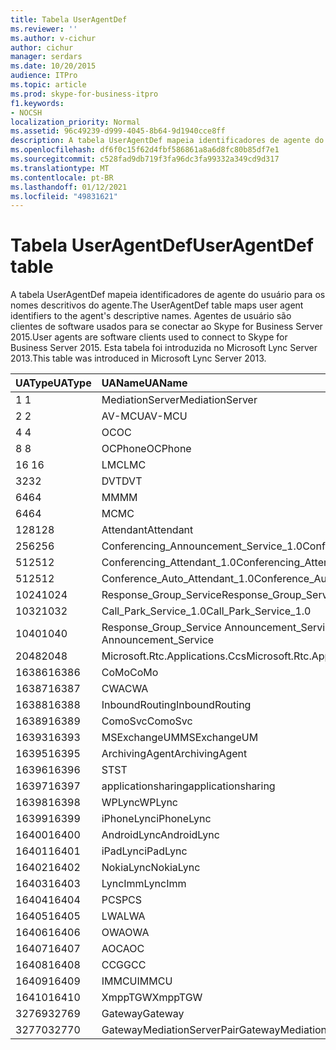 ```yaml
---
title: Tabela UserAgentDef
ms.reviewer: ''
ms.author: v-cichur
author: cichur
manager: serdars
ms.date: 10/20/2015
audience: ITPro
ms.topic: article
ms.prod: skype-for-business-itpro
f1.keywords:
- NOCSH
localization_priority: Normal
ms.assetid: 96c49239-d999-4045-8b64-9d1940cce8ff
description: A tabela UserAgentDef mapeia identificadores de agente do usuário para os nomes descritivos do agente. Agentes de usuário são clientes de software usados para se conectar ao Skype for Business Server 2015. Esta tabela foi introduzida no Microsoft Lync Server 2013.
ms.openlocfilehash: df6f0c15f62d4fbf586861a8a6d8fc80b85df7e1
ms.sourcegitcommit: c528fad9db719f3fa96dc3fa99332a349cd9d317
ms.translationtype: MT
ms.contentlocale: pt-BR
ms.lasthandoff: 01/12/2021
ms.locfileid: "49831621"
---
```

# <a name="useragentdef-table"></a><span data-ttu-id="bed6c-105">Tabela UserAgentDef</span><span class="sxs-lookup"><span data-stu-id="bed6c-105">UserAgentDef table</span></span>
 
<span data-ttu-id="bed6c-106">A tabela UserAgentDef mapeia identificadores de agente do usuário para os nomes descritivos do agente.</span><span class="sxs-lookup"><span data-stu-id="bed6c-106">The UserAgentDef table maps user agent identifiers to the agent's descriptive names.</span></span> <span data-ttu-id="bed6c-107">Agentes de usuário são clientes de software usados para se conectar ao Skype for Business Server 2015.</span><span class="sxs-lookup"><span data-stu-id="bed6c-107">User agents are software clients used to connect to Skype for Business Server 2015.</span></span> <span data-ttu-id="bed6c-108">Esta tabela foi introduzida no Microsoft Lync Server 2013.</span><span class="sxs-lookup"><span data-stu-id="bed6c-108">This table was introduced in Microsoft Lync Server 2013.</span></span>
  
|<span data-ttu-id="bed6c-109">**UAType**</span><span class="sxs-lookup"><span data-stu-id="bed6c-109">**UAType**</span></span>|<span data-ttu-id="bed6c-110">**UAName**</span><span class="sxs-lookup"><span data-stu-id="bed6c-110">**UAName**</span></span>|<span data-ttu-id="bed6c-111">**UACategory**</span><span class="sxs-lookup"><span data-stu-id="bed6c-111">**UACategory**</span></span>|
|:-----|:-----|:-----|
|<span data-ttu-id="bed6c-112">1 </span><span class="sxs-lookup"><span data-stu-id="bed6c-112">1</span></span>  <br/> |<span data-ttu-id="bed6c-113">MediationServer</span><span class="sxs-lookup"><span data-stu-id="bed6c-113">MediationServer</span></span>  <br/> |<span data-ttu-id="bed6c-114">MediationServer</span><span class="sxs-lookup"><span data-stu-id="bed6c-114">MediationServer</span></span>  <br/> |
|<span data-ttu-id="bed6c-115">2 </span><span class="sxs-lookup"><span data-stu-id="bed6c-115">2</span></span>  <br/> |<span data-ttu-id="bed6c-116">AV-MCU</span><span class="sxs-lookup"><span data-stu-id="bed6c-116">AV-MCU</span></span>  <br/> |<span data-ttu-id="bed6c-117">AV-MCU</span><span class="sxs-lookup"><span data-stu-id="bed6c-117">AV-MCU</span></span>  <br/> |
|<span data-ttu-id="bed6c-118">4 </span><span class="sxs-lookup"><span data-stu-id="bed6c-118">4</span></span>  <br/> |<span data-ttu-id="bed6c-119">OC</span><span class="sxs-lookup"><span data-stu-id="bed6c-119">OC</span></span>  <br/> |<span data-ttu-id="bed6c-120">OC</span><span class="sxs-lookup"><span data-stu-id="bed6c-120">OC</span></span>  <br/> |
|<span data-ttu-id="bed6c-121">8 </span><span class="sxs-lookup"><span data-stu-id="bed6c-121">8</span></span>  <br/> |<span data-ttu-id="bed6c-122">OCPhone</span><span class="sxs-lookup"><span data-stu-id="bed6c-122">OCPhone</span></span>  <br/> |<span data-ttu-id="bed6c-123">OCPhone</span><span class="sxs-lookup"><span data-stu-id="bed6c-123">OCPhone</span></span>  <br/> |
|<span data-ttu-id="bed6c-124">16 </span><span class="sxs-lookup"><span data-stu-id="bed6c-124">16</span></span>  <br/> |<span data-ttu-id="bed6c-125">LMC</span><span class="sxs-lookup"><span data-stu-id="bed6c-125">LMC</span></span>  <br/> |<span data-ttu-id="bed6c-126">LMC</span><span class="sxs-lookup"><span data-stu-id="bed6c-126">LMC</span></span>  <br/> |
|<span data-ttu-id="bed6c-127">32</span><span class="sxs-lookup"><span data-stu-id="bed6c-127">32</span></span>  <br/> |<span data-ttu-id="bed6c-128">DVT</span><span class="sxs-lookup"><span data-stu-id="bed6c-128">DVT</span></span>  <br/> |<span data-ttu-id="bed6c-129">DVT</span><span class="sxs-lookup"><span data-stu-id="bed6c-129">DVT</span></span>  <br/> |
|<span data-ttu-id="bed6c-130">64</span><span class="sxs-lookup"><span data-stu-id="bed6c-130">64</span></span>  <br/> |<span data-ttu-id="bed6c-131">MM</span><span class="sxs-lookup"><span data-stu-id="bed6c-131">MM</span></span>  <br/> |<span data-ttu-id="bed6c-132">MM</span><span class="sxs-lookup"><span data-stu-id="bed6c-132">MM</span></span>  <br/> |
|<span data-ttu-id="bed6c-133">64</span><span class="sxs-lookup"><span data-stu-id="bed6c-133">64</span></span>  <br/> |<span data-ttu-id="bed6c-134">MC</span><span class="sxs-lookup"><span data-stu-id="bed6c-134">MC</span></span>  <br/> |<span data-ttu-id="bed6c-135">MM</span><span class="sxs-lookup"><span data-stu-id="bed6c-135">MM</span></span>  <br/> |
|<span data-ttu-id="bed6c-136">128</span><span class="sxs-lookup"><span data-stu-id="bed6c-136">128</span></span>  <br/> |<span data-ttu-id="bed6c-137">Attendant</span><span class="sxs-lookup"><span data-stu-id="bed6c-137">Attendant</span></span>  <br/> |<span data-ttu-id="bed6c-138">Attendant</span><span class="sxs-lookup"><span data-stu-id="bed6c-138">Attendant</span></span>  <br/> |
|<span data-ttu-id="bed6c-139">256</span><span class="sxs-lookup"><span data-stu-id="bed6c-139">256</span></span>  <br/> |<span data-ttu-id="bed6c-140">Conferencing_Announcement_Service_1.0</span><span class="sxs-lookup"><span data-stu-id="bed6c-140">Conferencing_Announcement_Service_1.0</span></span>  <br/> |<span data-ttu-id="bed6c-141">CAS</span><span class="sxs-lookup"><span data-stu-id="bed6c-141">CAS</span></span>  <br/> |
|<span data-ttu-id="bed6c-142">512</span><span class="sxs-lookup"><span data-stu-id="bed6c-142">512</span></span>  <br/> |<span data-ttu-id="bed6c-143">Conferencing_Attendant_1.0</span><span class="sxs-lookup"><span data-stu-id="bed6c-143">Conferencing_Attendant_1.0</span></span>  <br/> |<span data-ttu-id="bed6c-144">CAA</span><span class="sxs-lookup"><span data-stu-id="bed6c-144">CAA</span></span>  <br/> |
|<span data-ttu-id="bed6c-145">512</span><span class="sxs-lookup"><span data-stu-id="bed6c-145">512</span></span>  <br/> |<span data-ttu-id="bed6c-146">Conference_Auto_Attendant_1.0</span><span class="sxs-lookup"><span data-stu-id="bed6c-146">Conference_Auto_Attendant_1.0</span></span>  <br/> |<span data-ttu-id="bed6c-147">CAA</span><span class="sxs-lookup"><span data-stu-id="bed6c-147">CAA</span></span>  <br/> |
|<span data-ttu-id="bed6c-148">1024</span><span class="sxs-lookup"><span data-stu-id="bed6c-148">1024</span></span>  <br/> |<span data-ttu-id="bed6c-149">Response_Group_Service</span><span class="sxs-lookup"><span data-stu-id="bed6c-149">Response_Group_Service</span></span>  <br/> |<span data-ttu-id="bed6c-150">RGS</span><span class="sxs-lookup"><span data-stu-id="bed6c-150">RGS</span></span>  <br/> |
|<span data-ttu-id="bed6c-151">1032</span><span class="sxs-lookup"><span data-stu-id="bed6c-151">1032</span></span>  <br/> |<span data-ttu-id="bed6c-152">Call_Park_Service_1.0</span><span class="sxs-lookup"><span data-stu-id="bed6c-152">Call_Park_Service_1.0</span></span>  <br/> |<span data-ttu-id="bed6c-153">CPS</span><span class="sxs-lookup"><span data-stu-id="bed6c-153">CPS</span></span>  <br/> |
|<span data-ttu-id="bed6c-154">1040</span><span class="sxs-lookup"><span data-stu-id="bed6c-154">1040</span></span>  <br/> |<span data-ttu-id="bed6c-155">Response_Group_Service Announcement_Service</span><span class="sxs-lookup"><span data-stu-id="bed6c-155">Response_Group_Service Announcement_Service</span></span>  <br/> |<span data-ttu-id="bed6c-156">AS</span><span class="sxs-lookup"><span data-stu-id="bed6c-156">AS</span></span>  <br/> |
|<span data-ttu-id="bed6c-157">2048</span><span class="sxs-lookup"><span data-stu-id="bed6c-157">2048</span></span>  <br/> |<span data-ttu-id="bed6c-158">Microsoft.Rtc.Applications.Ccs</span><span class="sxs-lookup"><span data-stu-id="bed6c-158">Microsoft.Rtc.Applications.Ccs</span></span>  <br/> |<span data-ttu-id="bed6c-159">CCS</span><span class="sxs-lookup"><span data-stu-id="bed6c-159">CCS</span></span>  <br/> |
|<span data-ttu-id="bed6c-160">16386</span><span class="sxs-lookup"><span data-stu-id="bed6c-160">16386</span></span>  <br/> |<span data-ttu-id="bed6c-161">CoMo</span><span class="sxs-lookup"><span data-stu-id="bed6c-161">CoMo</span></span>  <br/> |<span data-ttu-id="bed6c-162">CoMo</span><span class="sxs-lookup"><span data-stu-id="bed6c-162">CoMo</span></span>  <br/> |
|<span data-ttu-id="bed6c-163">16387</span><span class="sxs-lookup"><span data-stu-id="bed6c-163">16387</span></span>  <br/> |<span data-ttu-id="bed6c-164">CWA</span><span class="sxs-lookup"><span data-stu-id="bed6c-164">CWA</span></span>  <br/> |<span data-ttu-id="bed6c-165">CWA</span><span class="sxs-lookup"><span data-stu-id="bed6c-165">CWA</span></span>  <br/> |
|<span data-ttu-id="bed6c-166">16388</span><span class="sxs-lookup"><span data-stu-id="bed6c-166">16388</span></span>  <br/> |<span data-ttu-id="bed6c-167">InboundRouting</span><span class="sxs-lookup"><span data-stu-id="bed6c-167">InboundRouting</span></span>  <br/> |<span data-ttu-id="bed6c-168">InboundRouting</span><span class="sxs-lookup"><span data-stu-id="bed6c-168">InboundRouting</span></span>  <br/> |
|<span data-ttu-id="bed6c-169">16389</span><span class="sxs-lookup"><span data-stu-id="bed6c-169">16389</span></span>  <br/> |<span data-ttu-id="bed6c-170">ComoSvc</span><span class="sxs-lookup"><span data-stu-id="bed6c-170">ComoSvc</span></span>  <br/> |<span data-ttu-id="bed6c-171">ComoSvc</span><span class="sxs-lookup"><span data-stu-id="bed6c-171">ComoSvc</span></span>  <br/> |
|<span data-ttu-id="bed6c-172">16393</span><span class="sxs-lookup"><span data-stu-id="bed6c-172">16393</span></span>  <br/> |<span data-ttu-id="bed6c-173">MSExchangeUM</span><span class="sxs-lookup"><span data-stu-id="bed6c-173">MSExchangeUM</span></span>  <br/> |<span data-ttu-id="bed6c-174">ExUM</span><span class="sxs-lookup"><span data-stu-id="bed6c-174">ExUM</span></span>  <br/> |
|<span data-ttu-id="bed6c-175">16395</span><span class="sxs-lookup"><span data-stu-id="bed6c-175">16395</span></span>  <br/> |<span data-ttu-id="bed6c-176">ArchivingAgent</span><span class="sxs-lookup"><span data-stu-id="bed6c-176">ArchivingAgent</span></span>  <br/> |<span data-ttu-id="bed6c-177">ARCHAGENT</span><span class="sxs-lookup"><span data-stu-id="bed6c-177">ARCHAGENT</span></span>  <br/> |
|<span data-ttu-id="bed6c-178">16396</span><span class="sxs-lookup"><span data-stu-id="bed6c-178">16396</span></span>  <br/> |<span data-ttu-id="bed6c-179">ST</span><span class="sxs-lookup"><span data-stu-id="bed6c-179">ST</span></span>  <br/> |<span data-ttu-id="bed6c-180">ST</span><span class="sxs-lookup"><span data-stu-id="bed6c-180">ST</span></span>  <br/> |
|<span data-ttu-id="bed6c-181">16397</span><span class="sxs-lookup"><span data-stu-id="bed6c-181">16397</span></span>  <br/> |<span data-ttu-id="bed6c-182">applicationsharing</span><span class="sxs-lookup"><span data-stu-id="bed6c-182">applicationsharing</span></span>  <br/> |<span data-ttu-id="bed6c-183">ASMCU</span><span class="sxs-lookup"><span data-stu-id="bed6c-183">ASMCU</span></span>  <br/> |
|<span data-ttu-id="bed6c-184">16398</span><span class="sxs-lookup"><span data-stu-id="bed6c-184">16398</span></span>  <br/> |<span data-ttu-id="bed6c-185">WPLync</span><span class="sxs-lookup"><span data-stu-id="bed6c-185">WPLync</span></span>  <br/> |<span data-ttu-id="bed6c-186">WPLync</span><span class="sxs-lookup"><span data-stu-id="bed6c-186">WPLync</span></span>  <br/> |
|<span data-ttu-id="bed6c-187">16399</span><span class="sxs-lookup"><span data-stu-id="bed6c-187">16399</span></span>  <br/> |<span data-ttu-id="bed6c-188">iPhoneLync</span><span class="sxs-lookup"><span data-stu-id="bed6c-188">iPhoneLync</span></span>  <br/> |<span data-ttu-id="bed6c-189">iPhoneLync</span><span class="sxs-lookup"><span data-stu-id="bed6c-189">iPhoneLync</span></span>  <br/> |
|<span data-ttu-id="bed6c-190">16400</span><span class="sxs-lookup"><span data-stu-id="bed6c-190">16400</span></span>  <br/> |<span data-ttu-id="bed6c-191">AndroidLync</span><span class="sxs-lookup"><span data-stu-id="bed6c-191">AndroidLync</span></span>  <br/> |<span data-ttu-id="bed6c-192">AndroidLync</span><span class="sxs-lookup"><span data-stu-id="bed6c-192">AndroidLync</span></span>  <br/> |
|<span data-ttu-id="bed6c-193">16401</span><span class="sxs-lookup"><span data-stu-id="bed6c-193">16401</span></span>  <br/> |<span data-ttu-id="bed6c-194">iPadLync</span><span class="sxs-lookup"><span data-stu-id="bed6c-194">iPadLync</span></span>  <br/> |<span data-ttu-id="bed6c-195">iPadLync</span><span class="sxs-lookup"><span data-stu-id="bed6c-195">iPadLync</span></span>  <br/> |
|<span data-ttu-id="bed6c-196">16402</span><span class="sxs-lookup"><span data-stu-id="bed6c-196">16402</span></span>  <br/> |<span data-ttu-id="bed6c-197">NokiaLync</span><span class="sxs-lookup"><span data-stu-id="bed6c-197">NokiaLync</span></span>  <br/> |<span data-ttu-id="bed6c-198">NokiaLync</span><span class="sxs-lookup"><span data-stu-id="bed6c-198">NokiaLync</span></span>  <br/> |
|<span data-ttu-id="bed6c-199">16403</span><span class="sxs-lookup"><span data-stu-id="bed6c-199">16403</span></span>  <br/> |<span data-ttu-id="bed6c-200">LyncImm</span><span class="sxs-lookup"><span data-stu-id="bed6c-200">LyncImm</span></span>  <br/> |<span data-ttu-id="bed6c-201">LyncImm</span><span class="sxs-lookup"><span data-stu-id="bed6c-201">LyncImm</span></span>  <br/> |
|<span data-ttu-id="bed6c-202">16404</span><span class="sxs-lookup"><span data-stu-id="bed6c-202">16404</span></span>  <br/> |<span data-ttu-id="bed6c-203">PCS</span><span class="sxs-lookup"><span data-stu-id="bed6c-203">PCS</span></span>  <br/> |<span data-ttu-id="bed6c-204">PCS</span><span class="sxs-lookup"><span data-stu-id="bed6c-204">PCS</span></span>  <br/> |
|<span data-ttu-id="bed6c-205">16405</span><span class="sxs-lookup"><span data-stu-id="bed6c-205">16405</span></span>  <br/> |<span data-ttu-id="bed6c-206">LWA</span><span class="sxs-lookup"><span data-stu-id="bed6c-206">LWA</span></span>  <br/> |<span data-ttu-id="bed6c-207">LWA</span><span class="sxs-lookup"><span data-stu-id="bed6c-207">LWA</span></span>  <br/> |
|<span data-ttu-id="bed6c-208">16406</span><span class="sxs-lookup"><span data-stu-id="bed6c-208">16406</span></span>  <br/> |<span data-ttu-id="bed6c-209">OWA</span><span class="sxs-lookup"><span data-stu-id="bed6c-209">OWA</span></span>  <br/> |<span data-ttu-id="bed6c-210">OWA</span><span class="sxs-lookup"><span data-stu-id="bed6c-210">OWA</span></span>  <br/> |
|<span data-ttu-id="bed6c-211">16407</span><span class="sxs-lookup"><span data-stu-id="bed6c-211">16407</span></span>  <br/> |<span data-ttu-id="bed6c-212">AOC</span><span class="sxs-lookup"><span data-stu-id="bed6c-212">AOC</span></span>  <br/> |<span data-ttu-id="bed6c-213">AOC</span><span class="sxs-lookup"><span data-stu-id="bed6c-213">AOC</span></span>  <br/> |
|<span data-ttu-id="bed6c-214">16408</span><span class="sxs-lookup"><span data-stu-id="bed6c-214">16408</span></span>  <br/> |<span data-ttu-id="bed6c-215">CCG</span><span class="sxs-lookup"><span data-stu-id="bed6c-215">GCC</span></span>  <br/> |<span data-ttu-id="bed6c-216">CCG</span><span class="sxs-lookup"><span data-stu-id="bed6c-216">GCC</span></span>  <br/> |
|<span data-ttu-id="bed6c-217">16409</span><span class="sxs-lookup"><span data-stu-id="bed6c-217">16409</span></span>  <br/> |<span data-ttu-id="bed6c-218">IMMCU</span><span class="sxs-lookup"><span data-stu-id="bed6c-218">IMMCU</span></span>  <br/> |<span data-ttu-id="bed6c-219">IMMCU</span><span class="sxs-lookup"><span data-stu-id="bed6c-219">IMMCU</span></span>  <br/> |
|<span data-ttu-id="bed6c-220">16410</span><span class="sxs-lookup"><span data-stu-id="bed6c-220">16410</span></span>  <br/> |<span data-ttu-id="bed6c-221">XmppTGW</span><span class="sxs-lookup"><span data-stu-id="bed6c-221">XmppTGW</span></span>  <br/> |<span data-ttu-id="bed6c-222">XmppGateway</span><span class="sxs-lookup"><span data-stu-id="bed6c-222">XmppGateway</span></span>  <br/> |
|<span data-ttu-id="bed6c-223">32769</span><span class="sxs-lookup"><span data-stu-id="bed6c-223">32769</span></span>  <br/> |<span data-ttu-id="bed6c-224">Gateway</span><span class="sxs-lookup"><span data-stu-id="bed6c-224">Gateway</span></span>  <br/> |<span data-ttu-id="bed6c-225">Gateway</span><span class="sxs-lookup"><span data-stu-id="bed6c-225">Gateway</span></span>  <br/> |
|<span data-ttu-id="bed6c-226">32770</span><span class="sxs-lookup"><span data-stu-id="bed6c-226">32770</span></span>  <br/> |<span data-ttu-id="bed6c-227">GatewayMediationServerPair</span><span class="sxs-lookup"><span data-stu-id="bed6c-227">GatewayMediationServerPair</span></span>  <br/> |<span data-ttu-id="bed6c-228">GatewayMediationServerPair</span><span class="sxs-lookup"><span data-stu-id="bed6c-228">GatewayMediationServerPair</span></span>  <br/> |
   

